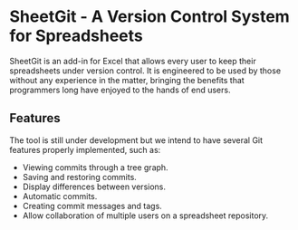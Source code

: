 # SheetGit - A Version Control System for Spreadsheets

SheetGit is an add-in for Excel that allows every user to keep their spreadsheets under version control. 
It is engineered to be used by those without any experience in the matter, 
bringing the benefits that programmers long have enjoyed to the hands of end users.

## Features
The tool is still under development but we intend to have several Git features properly implemented, such as:

- Viewing commits through a tree graph.
- Saving and restoring commits.
- Display differences between versions.
- Automatic commits.
- Creating commit messages and tags.
- Allow collaboration of multiple users on a spreadsheet repository.
